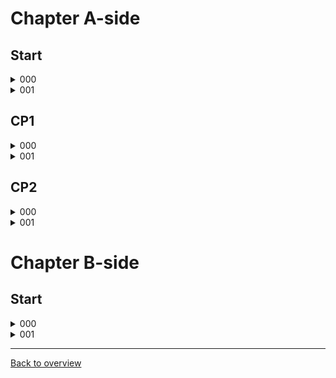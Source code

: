 # Chapter A-side

## Start

<details>
  <summary>000</summary>
  ![gif]()
  Description
</details>
<details>
  <summary>001</summary>
  ![gif]()
  Description
</details>

## CP1

<details>
  <summary>000</summary>
  ![gif]()
  Description
</details>
<details>
  <summary>001</summary>
  ![gif]()
  Description
</details>

## CP2

<details>
  <summary>000</summary>
  ![gif]()
  Description
</details>
<details>
  <summary>001</summary>
  ![gif]()
  Description
</details>

# Chapter B-side

## Start

<details>
  <summary>000</summary>
  ![gif]()
  Description
</details>
<details>
  <summary>001</summary>
  ![gif]()
  Description
</details>

---
[Back to overview](https://github.com/DrMadThrust/docs-swag-collection)

